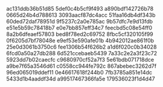 ac131ddb36b51d85
5def0c4b5cf9f493
a890bdf142726b78
0665d24b4d788613
3093aacf87dc4acc
51faa16db4df343b
60ded72daf78951d
9f5237c2a0e785ac
9b57dfc7e9d13fdb
e51e5b59c78418b7
e0e7bb857eff34c7
feecbd5c08e54ff0
8a2b6dfeaef57803
bed8f78ed2c69752
8fbc5cf320105f99
0f6205d7bf78048e
e9ef53e590afe01b
4b942012ae861f0b
25e0d3061b3750c6
fee1306b54f626b2
a1d6f020c0b34028
6fcd0a50a27db288
6d521ccebaeb5439
7a33c2e2a3f23c72
5923dd7b02caecfc
c9680970cf52a7f3
5e61bdb071718dce
a9be7f65a3546d61
c0558cc944fe792c
867abebec3262d7f
96ed065019ddef11
0e46617618f244b0
7fb3785a851e14dc
5433d1b4aaddf34d
a99517467366fa5e
179536023f1d4d47
